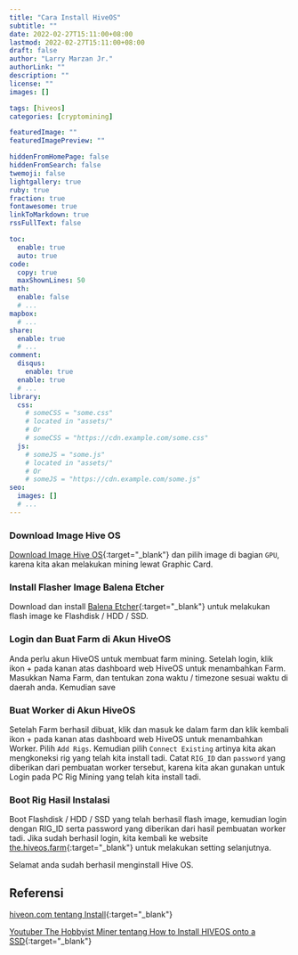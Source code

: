 ```yaml
---
title: "Cara Install HiveOS"
subtitle: ""
date: 2022-02-27T15:11:00+08:00
lastmod: 2022-02-27T15:11:00+08:00
draft: false 
author: "Larry Marzan Jr."
authorLink: ""
description: ""
license: ""
images: []

tags: [hiveos]
categories: [cryptomining]

featuredImage: ""
featuredImagePreview: ""

hiddenFromHomePage: false
hiddenFromSearch: false
twemoji: false
lightgallery: true
ruby: true
fraction: true
fontawesome: true
linkToMarkdown: true
rssFullText: false

toc:
  enable: true
  auto: true
code:
  copy: true
  maxShownLines: 50
math:
  enable: false
  # ...
mapbox:
  # ...
share:
  enable: true
  # ...
comment:
  disqus:
    enable: true
  enable: true
  # ...
library:
  css:
    # someCSS = "some.css"
    # located in "assets/"
    # Or
    # someCSS = "https://cdn.example.com/some.css"
  js:
    # someJS = "some.js"
    # located in "assets/"
    # Or
    # someJS = "https://cdn.example.com/some.js"
seo:
  images: []
  # ...
---
```


### Download Image Hive OS
[Download Image Hive OS](https://hiveon.com/install/){:target="_blank"} dan pilih image di bagian `GPU`, karena kita akan melakukan mining lewat Graphic Card.

### Install Flasher Image Balena Etcher
Download dan install [Balena Etcher](https://www.balena.io/etcher/){:target="_blank"} untuk melakukan flash image ke Flashdisk / HDD / SSD.

### Login dan Buat Farm di Akun HiveOS
Anda perlu akun HiveOS untuk membuat farm mining. Setelah login, klik ikon + pada kanan atas dashboard web HiveOS untuk menambahkan Farm. Masukkan Nama Farm, dan tentukan zona waktu / timezone sesuai waktu di daerah anda. Kemudian save

### Buat Worker di Akun HiveOS
Setelah Farm berhasil dibuat, klik dan masuk ke dalam farm dan klik kembali ikon + pada kanan atas dashboard web HiveOS untuk menambahkan Worker. Pilih `Add Rigs`. Kemudian pilih `Connect Existing` artinya kita akan mengkoneksi rig yang telah kita install tadi. Catat `RIG_ID` dan `password` yang diberikan dari pembuatan worker tersebut, karena kita akan gunakan untuk Login pada PC Rig Mining yang telah kita install tadi.

### Boot Rig Hasil Instalasi
Boot Flashdisk / HDD / SSD yang telah berhasil flash image, kemudian login dengan RIG_ID serta password yang diberikan dari hasil pembuatan worker tadi. Jika sudah berhasil login, kita kembali ke website [the.hiveos.farm](https://the.hiveos.farm/){:target="_blank"} untuk melakukan setting selanjutnya.

Selamat anda sudah berhasil menginstall Hive OS.


## Referensi
[hiveon.com tentang Install](https://hiveon.com/install/){:target="_blank"}

[Youtuber The Hobbyist Miner tentang How to Install HIVEOS onto a SSD](https://www.youtube.com/watch?v=caNETOK2X5M){:target="_blank"}


